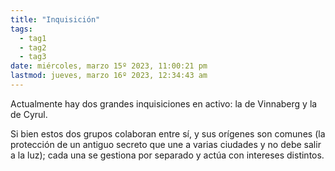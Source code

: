 ```yaml
---
title: "Inquisición"
tags:
  - tag1
  - tag2
  - tag3
date: miércoles, marzo 15º 2023, 11:00:21 pm
lastmod: jueves, marzo 16º 2023, 12:34:43 am
---
```


Actualmente hay dos grandes inquisiciones en activo: la de Vinnaberg y la de Cyrul.

Si bien estos dos grupos colaboran entre sí, y sus orígenes son comunes (la protección de un antiguo secreto que une a varias ciudades y no debe salir a la luz); cada una se gestiona por separado y actúa con intereses distintos.

